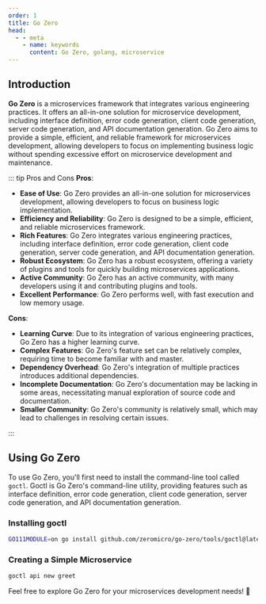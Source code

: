 ```yaml
---
order: 1
title: Go Zero
head:
  - - meta
    - name: keywords
      content: Go Zero, golang, microservice
---
```


## Introduction

**Go Zero** is a microservices framework that integrates various engineering practices. It offers an all-in-one solution for microservice development, including interface definition, error code generation, client code generation, server code generation, and API documentation generation. Go Zero aims to provide a simple, efficient, and reliable framework for microservices development, allowing developers to focus on implementing business logic without spending excessive effort on microservice development and maintenance.

::: tip Pros and Cons
**Pros**:
- **Ease of Use**: Go Zero provides an all-in-one solution for microservices development, allowing developers to focus on business logic implementation.
- **Efficiency and Reliability**: Go Zero is designed to be a simple, efficient, and reliable microservices framework.
- **Rich Features**: Go Zero integrates various engineering practices, including interface definition, error code generation, client code generation, server code generation, and API documentation generation.
- **Robust Ecosystem**: Go Zero has a robust ecosystem, offering a variety of plugins and tools for quickly building microservices applications.
- **Active Community**: Go Zero has an active community, with many developers using it and contributing plugins and tools.
- **Excellent Performance**: Go Zero performs well, with fast execution and low memory usage.

**Cons**:
- **Learning Curve**: Due to its integration of various engineering practices, Go Zero has a higher learning curve.
- **Complex Features**: Go Zero's feature set can be relatively complex, requiring time to become familiar with and master.
- **Dependency Overhead**: Go Zero's integration of multiple practices introduces additional dependencies.
- **Incomplete Documentation**: Go Zero's documentation may be lacking in some areas, necessitating manual exploration of source code and documentation.
- **Smaller Community**: Go Zero's community is relatively small, which may lead to challenges in resolving certain issues.

:::

## Using Go Zero

To use Go Zero, you'll first need to install the command-line tool called `goctl`. Goctl is Go Zero's command-line utility, providing features such as interface definition, error code generation, client code generation, server code generation, and API documentation generation.

### Installing goctl

```bash
GO111MODULE=on go install github.com/zeromicro/go-zero/tools/goctl@latest
```

### Creating a Simple Microservice

```bash
goctl api new greet
```

Feel free to explore Go Zero for your microservices development needs! 🚀
